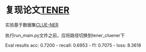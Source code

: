 # 复现论文[TENER](https://arxiv.org/pdf/1911.04474.pdf)
实验基于数据集[CLUE-NER](https://github.com/CLUEbenchmark/CLUENER2020)

执行run_main.py文件之前，应将路径切换到tener_cluener下

Eval results acc: 0.7200 - recall: 0.6953 - f1: 0.7075 - loss: 8.3618